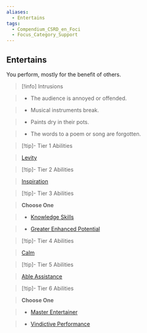 ```yaml
---
aliases:
  - Entertains
tags:
  - Compendium_CSRD_en_Foci
  - Focus_Category_Support
---
```

  
    
## Entertains    
You perform, mostly for the benefit of others.    
  
>[!info] Intrusions    
>- The audience is annoyed or offended.    
>- Musical instruments break.    
>- Paints dry in their pots.    
>- The words to a poem or song are forgotten.    
  
  
>[!tip]- Tier 1 Abilities    
> [Levity](Levity.md)    
  
  
>[!tip]- Tier 2 Abilities    
> [Inspiration](Inspiration.md)    
  
  
>[!tip]- Tier 3 Abilities    
> **Choose One**    
>- [Knowledge Skills](Knowledge-Skills.md)    
>- [Greater Enhanced Potential](Greater-Enhanced-Potential.md)    
  
  
>[!tip]- Tier 4 Abilities    
> [Calm](Calm.md)    
  
  
>[!tip]- Tier 5 Abilities    
> [Able Assistance](Able-Assistance.md)    
  
  
>[!tip]- Tier 6 Abilities    
> **Choose One**    
>- [Master Entertainer](Master-Entertainer.md)    
>- [Vindictive Performance](Vindictive-Performance.md)